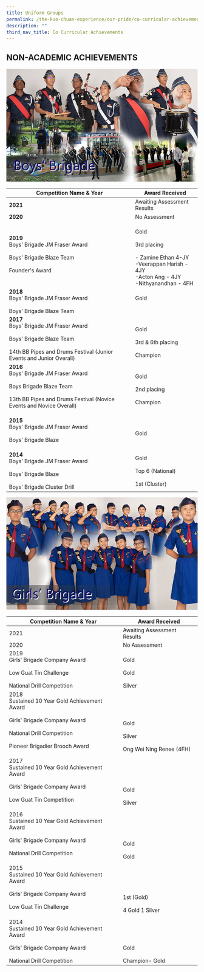 ```yaml
---
title: Uniform Groups
permalink: /the-kuo-chuan-experience/our-pride/co-curricular-achievements/uniform-groups/
description: ""
third_nav_title: Co Curricular Achievements
---
```

## NON-ACADEMIC ACHIEVEMENTS

![](/images/The%20Kuo%20Chuan%20Experience/Our%20Pride/Co%20Curricular%20achievements/boysbrigade.jpg)


<table>
<thead>
  <tr>
    <th>Competition Name &amp; Year</th>
    <th>Award Received</th>
  </tr>
</thead>
<tbody>
  <tr>
    <td> <b>2021</b></td>
    <td> Awaiting Assessment Results</td>
  </tr>
  <tr>
    <td><b> 2020</b></td>
    <td> No Assessment</td>
  </tr>
  <tr>
    <td><b> 2019</b><br>Boys' Brigade JM Fraser Award<br><br>Boys' Brigade Blaze Team<br><br>Founder's Award</td>
    <td> <br>Gold<br><br>3rd placing<br><br>- Zamine Ethan 4-JY<br>-Veerappan Harish - 4JY<br>-Acton Ang - 4JY<br>-Nithyanandhan - 4FH</td>
  </tr>
  <tr>
    <td><b>2018</b><br>Boys' Brigade JM Fraser Award<br><br>Boys' Brigade Blaze Team<br></td>
    <td> <br>Gold<br><br><br></td>
  </tr>
  <tr>
    <td><b>2017</b><br>Boys' Brigade JM Fraser Award<br><br>Boys' Brigade Blaze Team<br><br>14th BB Pipes and Drums Festival (Junior Events and Junior Overall)<br></td>
    <td> <br>Gold<br><br>3rd &amp; 6th placing<br><br>Champion</td>
  </tr>
  <tr>
    <td><b>2016</b><br>Boys' Brigade JM Fraser Award<br><br>Boys Brigade Blaze Team<br><br>13th BB Pipes and Drums Festival (Novice Events and Novice Overall)<br><br></td>
    <td>Gold<br><br>2nd placing<br><br>Champion</td>
  </tr>
  <tr>
    <td><b>2015</b><br>Boys' Brigade JM Fraser Award<br><br>Boys' Brigade Blaze <br><br></td>
    <td>Gold<br> </td>
  </tr>
  <tr>
    <td><b>2014</b><br>Boys' Brigade JM Fraser Award<br><br>Boys' Brigade Blaze <br><br>Boys' Brigade Cluster Drill</td>
    <td>Gold<br><br>Top 6 (National)<br><br>1st (Cluster) </td>
  </tr>
</tbody>
</table>

![](/images/The%20Kuo%20Chuan%20Experience/Our%20Pride/Co%20Curricular%20achievements/girls%20brigade.jpg)

<table>
<thead>
  <tr>
    <th>Competition Name &amp; Year</th>
    <th>Award Received</th>
  </tr>
</thead>
<tbody>
  <tr>
    <td> 2021</td>
    <td> Awaiting Assessment Results</td>
  </tr>
  <tr>
    <td> 2020</td>
    <td> No Assessment</td>
  </tr>
  <tr>
    <td> 2019<br>Girls' Brigade Company Award<br><br>Low Guat Tin Challenge<br><br>National Drill Competition<br></td>
    <td> <br>Gold<br><br>Gold<br><br>Silver</td>
  </tr>
  <tr>
    <td>2018<br>Sustained 10 Year Gold Achievement Award<br><br>Girls' Brigade Company Award<br><br>National Drill Competition<br><br>Pioneer Brigadier Brooch Award<br><br></td>
    <td> <br><br><br><br>Gold<br><br>Silver<br><br>Ong Wei Ning Renee (4FH)</td>
  </tr>
  <tr>
    <td>2017<br>Sustained 10 Year Gold Achievement Award<br><br>Girls' Brigade Company Award<br><br>Low Guat Tin Competition<br><br></td>
    <td><br><br><br><br>Gold<br><br>Silver</td>
  </tr>
  <tr>
    <td>2016<br>Sustained 10 Year Gold Achievement Award<br><br>Girls' Brigade Company Award<br><br>National Drill Competition<br><br></td>
    <td><br><br><br><br>Gold<br><br>Gold</td>
  </tr>
  <tr>
    <td>2015<br>Sustained 10 Year Gold Achievement Award<br><br>Girls' Brigade Company Award<br><br>Low Guat Tin Challenge<br><br></td>
    <td><br><br><br><br>1st (Gold)<br><br>4 Gold 1 Silver</td>
  </tr>
  <tr>
    <td>2014<br>Sustained 10 Year Gold Achievement Award<br><br>Girls' Brigade Company Award<br><br>National Drill Competition</td>
    <td> <br><br><br><br>Gold<br><br>Champion- Gold</td>
  </tr>
</tbody>
</table>
